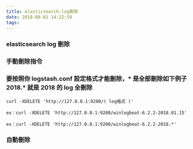 ```yaml
---
title: elasticsearch-log刪除
date: 2018-08-01 14:22:59
tags:
---
```


### elasticsearch log 刪除

### 手動刪除指令

### 要按照你 logstash.conf 設定格式才能刪除，\* 是全部刪除如下例子 2018.\* 就是 2018 的 log 全刪除

```
curl -XDELETE 'http://127.0.0.1:9200/( log格式 )'

ex：curl -XDELETE 'http://127.0.0.1:9200/winlogbeat-6.2.2-2018.01.15'

ex：curl -XDELETE 'http://127.0.0.1:9200/winlogbeat-6.2.2-2018.*'
```

### 自動刪除